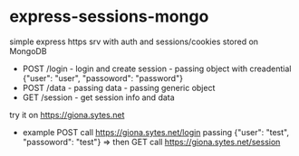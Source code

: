 # express-sessions-mongo
simple express https srv with auth and sessions/cookies stored on MongoDB

- POST /login - login and create session -  passing object with creadential {"user": "user", "passoword": "password"}
- POST /data - passing data - passing generic object 
- GET  /session - get session info and data

try it on https://giona.sytes.net

- example POST call https://giona.sytes.net/login passing {"user": "test", "passoword": "test"} => then GET call https://giona.sytes.net/session
